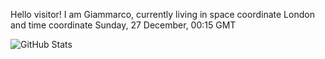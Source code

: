 Hello visitor! I am Giammarco, currently living in space coordinate London and time coordinate Sunday, 27 December, 00:15 GMT

![GitHub Stats](https://github-readme-stats.vercel.app/api?username=grcasanova)
